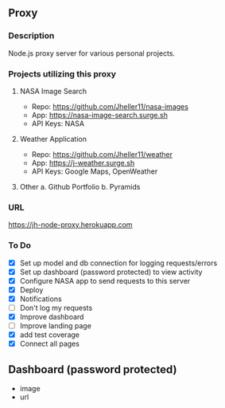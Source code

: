 ## Proxy

### Description

Node.js proxy server for various personal projects.

### Projects utilizing this proxy

1. NASA Image Search

   - Repo: https://github.com/Jheller11/nasa-images
   - App: https://nasa-image-search.surge.sh
   - API Keys: NASA

2. Weather Application

   - Repo: https://github.com/Jheller11/weather
   - App: https://j-weather.surge.sh
   - API Keys: Google Maps, OpenWeather

3. Other
   a. Github Portfolio
   b. Pyramids

### URL

https://jh-node-proxy.herokuapp.com

### To Do

- [x] Set up model and db connection for logging requests/errors
- [x] Set up dashboard (password protected) to view activity
- [x] Configure NASA app to send requests to this server
- [x] Deploy
- [x] Notifications
- [ ] Don't log my requests
- [x] Improve dashboard
- [ ] Improve landing page
- [x] add test coverage
- [x] Connect all pages

## Dashboard (password protected)

- image
- url
